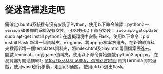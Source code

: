 # 從迷宮裡逃走吧
需確定ubuntu系統裡有沒有安裝了Python，使用以下命令確認：python3 --version
如果你的系統沒有安裝，可以使用以下命令安裝：
sudo apt-get update
sudo apt-get install python3
在虛擬環境中安裝 Flask。使用以下命令：pip install Flask
新增一個資料夾，ex:game。將app.py檔案放進去，在新增的資料夾裡再新增一個templates資料夾，將index.html及play.html兩個檔案丟進去。
開啟Terminal，cd到game資料夾，使用以下命令開始遊戲:python3 app.py。
在瀏覽器打開這個網址:http://127.0.0.1:5000/，選擇迷宮地圖
回到Terminal開始遊戲，使用wasd進行移動，走到p即通關。
使用ctrl+c退出flask。
